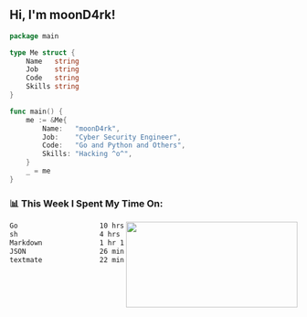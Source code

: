 <h2> Hi, I'm moonD4rk!</h2>

```go
package main

type Me struct {
	Name   string
	Job    string
	Code   string
	Skills string
}

func main() {
	me := &Me{
		Name:   "moonD4rk",
		Job:    "Cyber Security Engineer",
		Code:   "Go and Python and Others",
		Skills: "Hacking ^o^",
	}
	_ = me
}
```

<h3>📊 This Week I Spent My Time On:</h3>
<img align='right' src="https://github-readme-stats.vercel.app/api?username=moond4rk&show_icons=true&theme=radical", width="300" height="150">

<!--START_SECTION:waka-->

```txt
Go                    10 hrs 50 mins  ███████████████▓░░░░░░░░░   63.29 %
sh                    4 hrs 6 mins    ██████░░░░░░░░░░░░░░░░░░░   23.94 %
Markdown              1 hr 12 mins    █▓░░░░░░░░░░░░░░░░░░░░░░░   07.08 %
JSON                  26 mins         ▓░░░░░░░░░░░░░░░░░░░░░░░░   02.54 %
textmate              22 mins         ▓░░░░░░░░░░░░░░░░░░░░░░░░   02.20 %
```

<!--END_SECTION:waka-->

